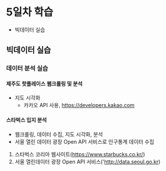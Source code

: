 # 5일차 학습
- 빅데이터 실습

## 빅데이터 실습

### 데이터 분석 실습

#### 제주도 핫플레이스 웹크롤링 및 분석
- 지도 시각화
    - 카카오 API 사용, https://developers.kakao.com

#### 스타벅스 입지 분석
- 웹크롤링, 데이터 수집, 지도 시각화, 분석
- 서울 열린 데이터 광장 Open API 서비스로 인구통계 데이터 수집

1. 스타벅스 코리아 웹사이트(https://www.starbucks.co.kr/)
2. 서울 열린데이터 광장 Open API 서비스('http://data.seoul.go.kr)